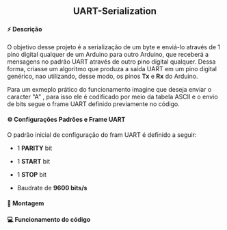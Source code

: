 <div align="center">
  <h2> UART-Serialization </h2>
</div>



<h4> ⚡️ Descrição</h4>

<div>

O objetivo desse projeto é a serialização de um byte e enviá-lo através de 1 pino digital qualquer de um Arduino para outro Arduino, que receberá a mensagens no padrão UART através de outro pino digital qualquer. Dessa forma, criasse um algoritmo que produza a saída UART em um pino digital
genérico, nao utilizando, desse modo, os pinos **Tx** e **Rx** do Arduino. 
<br>
  
Para um exmeplo prático do funcionamento imagine que deseja enviar o caracter "A" , para isso ele é codificado por meio da tabela ASCII e o envio de bits segue o frame UART definido previamente no código.

<div>

<h4> ⚙️ Configurações Padrões e Frame UART </h4>
  
O padrão inicial de configuração do fram UART é definido a seguir:
  
- 1 **PARITY** bit
  
- 1 **START** bit
  
- 1 **STOP** bit
  
- Baudrate de **9600 bits/s** 
  
<h4> 📍️ Montagem </h4>





<h4> 💻️ Funcionamento do código </h4>
